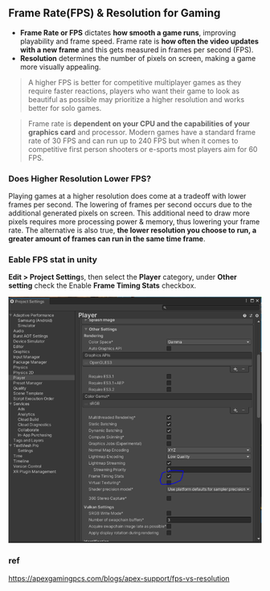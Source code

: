 ## Frame Rate(FPS) & Resolution for Gaming 

- **Frame Rate or FPS** dictates **how smooth a game runs**, improving playability and frame speed. Frame rate is **how often the video updates with a new frame** and this gets measured in frames per second (FPS).
- **Resolution** determines the number of pixels on screen, making a game more visually appealing.


> A higher FPS is better for competitive multiplayer games as they require faster reactions, players who want their game to look as beautiful as possible may prioritize a higher resolution and works better for solo games.


>  Frame rate is **dependent on your CPU and the capabilities of your graphics card** and processor. Modern games have a standard frame rate of 30 FPS and can run up to 240 FPS but when it comes to competitive first person shooters or e-sports most players aim for 60 FPS.

### Does Higher Resolution Lower FPS?
Playing games at a higher resolution does come at a tradeoff with lower frames per second. The lowering of frames per second occurs due to the additional generated pixels on screen. This additional need to draw more pixels requires more processing power & memory, thus lowering your frame rate. The alternative is also true, **the lower resolution you choose to run, a greater amount of frames can run in the same time frame**.


### Eable FPS stat in unity
**Edit > Project Setting**s, then select the **Player** category, under **Other setting** check the Enable **Frame Timing Stats** checkbox.

![](./upload_2021-1-25_12-11-57.png)



### ref
https://apexgamingpcs.com/blogs/apex-support/fps-vs-resolution

